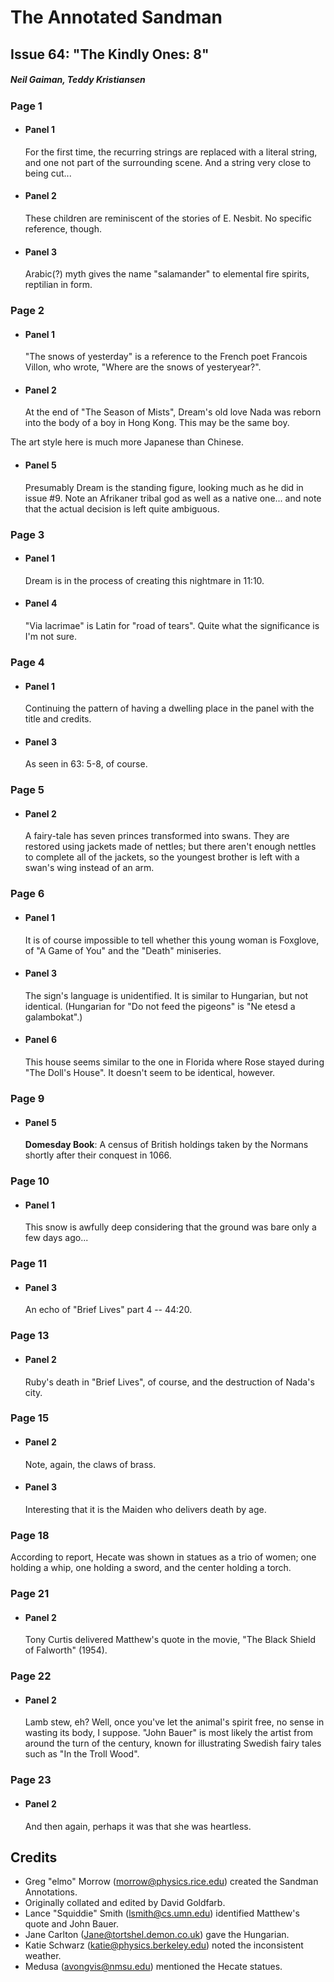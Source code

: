 # The Annotated Sandman

## Issue 64: "The Kindly Ones: 8"

##### Neil Gaiman, Teddy Kristiansen

### Page 1

- #### Panel 1

  For the first time, the recurring strings are replaced with a literal string, and one not part of the surrounding scene. And a string very close to being cut...

- #### Panel 2

  These children are reminiscent of the stories of E. Nesbit. No specific reference, though.

- #### Panel 3

  Arabic(?) myth gives the name "salamander" to elemental fire spirits, reptilian in form.

### Page 2

- #### Panel 1

  "The snows of yesterday" is a reference to the French poet Francois Villon, who wrote, "Where are the snows of yesteryear?".

- #### Panel 2

  At the end of "The Season of Mists", Dream's old love Nada was reborn into the body of a boy in Hong Kong. This may be the same boy.

The art style here is much more Japanese than Chinese.

- #### Panel 5

  Presumably Dream is the standing figure, looking much as he did in issue #9. Note an Afrikaner tribal god as well as a native one... and note that the actual decision is left quite ambiguous.

### Page 3

- #### Panel 1

  Dream is in the process of creating this nightmare in 11:10.

- #### Panel 4

  "Via lacrimae" is Latin for "road of tears". Quite what the significance is I'm not sure.

### Page 4

- #### Panel 1

  Continuing the pattern of having a dwelling place in the panel with the title and credits.

- #### Panel 3

  As seen in 63: 5-8, of course.

### Page 5

- #### Panel 2

  A fairy-tale has seven princes transformed into swans. They are restored using jackets made of nettles; but there aren't enough nettles to complete all of the jackets, so the youngest brother is left with a swan's wing instead of an arm.

### Page 6

- #### Panel 1

  It is of course impossible to tell whether this young woman is Foxglove, of "A Game of You" and the "Death" miniseries.

- #### Panel 3

  The sign's language is unidentified. It is similar to Hungarian, but not identical. (Hungarian for "Do not feed the pigeons" is "Ne etesd a galambokat".)

- #### Panel 6

  This house seems similar to the one in Florida where Rose stayed during "The Doll's House". It doesn't seem to be identical, however.

### Page 9

- #### Panel 5

  **Domesday Book**: A census of British holdings taken by the Normans shortly after their conquest in 1066.

### Page 10

- #### Panel 1

  This snow is awfully deep considering that the ground was bare only a few days ago...

### Page 11

- #### Panel 3

  An echo of "Brief Lives" part 4 -- 44:20.

### Page 13

- #### Panel 2

  Ruby's death in "Brief Lives", of course, and the destruction of Nada's city.

### Page 15

- #### Panel 2

  Note, again, the claws of brass.

- #### Panel 3

  Interesting that it is the Maiden who delivers death by age.

### Page 18

According to report, Hecate was shown in statues as a trio of women; one holding a whip, one holding a sword, and the center holding a torch.

### Page 21

- #### Panel 2

  Tony Curtis delivered Matthew's quote in the movie, "The Black Shield of Falworth" (1954).

### Page 22

- #### Panel 2

  Lamb stew, eh? Well, once you've let the animal's spirit free, no sense in wasting its body, I suppose. "John Bauer" is most likely the artist from around the turn of the century, known for illustrating Swedish fairy tales such as "In the Troll Wood".

### Page 23

- #### Panel 2

  And then again, perhaps it was that she was heartless.

## Credits

- Greg "elmo" Morrow (morrow@physics.rice.edu) created the Sandman Annotations.
- Originally collated and edited by David Goldfarb.
- Lance "Squiddie" Smith (lsmith@cs.umn.edu) identified Matthew's quote and John Bauer.
- Jane Carlton (Jane@tortshel.demon.co.uk) gave the Hungarian.
- Katie Schwarz (katie@physics.berkeley.edu) noted the inconsistent weather.
- Medusa (avongvis@nmsu.edu) mentioned the Hecate statues.
